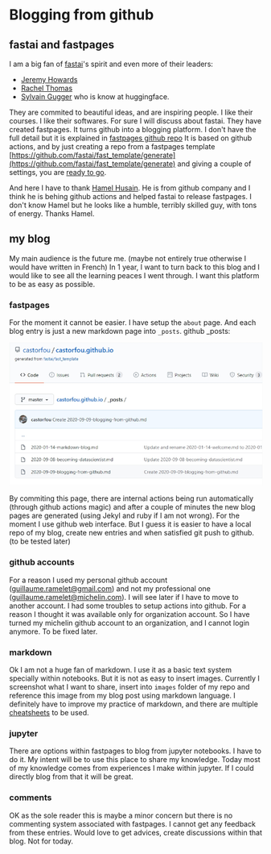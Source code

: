 # Blogging from github

## fastai and fastpages
I am a big fan of [fastai](https://www.fast.ai/)'s spirit and even more of their leaders: 
- [Jeremy Howards](https://www.fast.ai/about/#jeremy)
- [Rachel Thomas](https://www.fast.ai/about/#rachel)
- [Sylvain Gugger](https://www.fast.ai/about/#sylvain) who is know at huggingface.

They are commited to beautiful ideas, and are inspiring people.
I like their courses. I like their softwares. For sure I will discuss about fastai.
They have created fastpages. It turns github into a blogging platform. I don't have the full detail but it is explained in [fastpages github repo](https://github.com/fastai/fastpages)
It is based on github actions, and by just creating a repo from a fastpages template [https://github.com/fastai/fast_template/generate](https://github.com/fastai/fast_template/generate) and giving a couple of settings, you are [ready to go](https://github.com/fastai/fastpages#setup-instructions).

And here I have to thank [Hamel Husain](https://twitter.com/hamelhusain). He is from github company and I think he is behing github actions and helped fastai to release fastpages. I don't know Hamel but he looks like a humble, terribly skilled guy, with tons of energy. Thanks Hamel.

## my blog
My main audience is the future me. (maybe not entirely true otherwise I would have written in French)
In 1 year, I want to turn back to this blog and I would like to see all the learning peaces I went through.
I want this platform to be as easy as possible.

### fastpages
For the moment it cannot be easier. I have setup the `about` page. And each blog entry is just a new markdown page into `_posts`.
github _posts:

![github _posts](/images/2020-09-09.jpg "github _posts")


By commiting this page, there are internal actions being run automatically (through github actions magic) and after a couple of minutes the new blog pages are generated (using Jekyl and ruby if I am not wrong).
For the moment I use github web interface. But I guess it is easier to have a local repo of my blog, create new entries and when satisfied git push to github. (to be tested later)

### github accounts
For a reason I used my personal github account (guillaume.ramelet@gmail.com) and not my professional one (guillaume.ramelet@michelin.com).
I will see later if I have to move to another account. I had some troubles to setup actions into github. For a reason I thought it was available only for organization account. So I have turned my michelin github account to an organization, and I cannot login anymore. To be fixed later.

### markdown
Ok I am not a huge fan of markdown.
I use it as a basic text system specially within notebooks.
But it is not as easy to insert images. Currently I screenshot what I want to share, insert into `images` folder of my repo and reference this image from my blog post using markdown language.
I definitely have to improve my practice of markdown, and there are multiple [cheatsheets](https://github.com/adam-p/markdown-here/wiki/Markdown-Cheatsheet) to be used.

### jupyter
There are options within fastpages to blog from jupyter notebooks. I have to do it.
My intent will be to use this place to share my knowledge. Today most of my knowledge comes from experiences I make within jupyter. If I could directly blog from that it will be great.

### comments
OK as the sole reader this is maybe a minor concern but there is no commenting system associated with fastpages. I cannot get any feedback from these entries. Would love to get advices, create discussions within that blog. Not for today.
